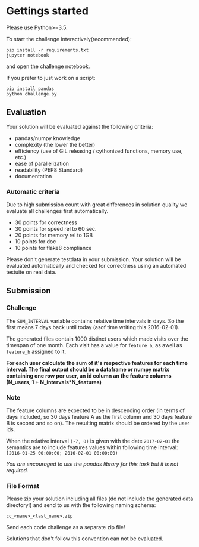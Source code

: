 # Gettings started
Please use Python>=3.5.

To start the challenge interactively(recommended):
```
pip install -r requirements.txt
jupyter notebook
```
and open the challenge notebook.

If you prefer to just work on a script:
```
pip install pandas
python challenge.py
```

## Evaluation
Your solution will be evaluated against the following criteria:

* pandas/numpy knowledge
* complexity (the lower the better)
* efficiency (use of GIL releasing / cythonized functions, memory use, etc.)
* ease of parallelization
* readability (PEP8 Standard)
* documentation

### Automatic criteria
Due to high submission count with great differences in solution quality
we evaluate all challenges first automatically.

* 30 points for correctness
* 30 points for speed rel to 60 sec.
* 20 points for memory rel to 1GB
* 10 points for doc
* 10 points for flake8 compliance

Please don't generate testdata in your submission. Your solution will be evaluated
automatically and checked for correctness using an automated testuite on real data.


## Submission

### Challenge
The `SUM_INTERVAL` variable contains relative time intervals in days.
So the first means 7 days back until today (asof time writing this 2016-02-01).

The generated files contain 1000 distinct users which made visits over the timespan of one month.
Each visit has a value for `feature a`, as awell as `feature_b` assigned to it.

**For each user calculate the sum of it's respective features for each time interval.
The final output should be a dataframe or numpy matrix containing one row per user,
an id column an the feature columns (N_users, 1 + N_intervals*N_features)**

### Note
The feature columns are expected to be in descending order (in terms of days included, so
30 days feature A as the first column and 30 days feature B is second and so on). 
The resulting matrix should be ordered by the user ids.

When the relative interval `(-7, 0)` is given with the date `2017-02-01` the semantics 
are to include features values within following time interval: 
`[2016-01-25 00:00:00; 2016-02-01 00:00:00)`

*You are encouraged to use the pandas library for this task but it is not required.*

### File Format

Please zip your solution including all files (do not include the generated data directory!)
and send to us with the following naming schema:
```
cc_<name>_<last_name>.zip
```
Send each code challenge as a separate zip file!

Solutions that don't follow this convention can not be evaluated.
